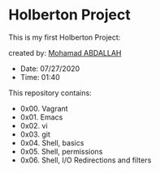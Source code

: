 # Holberton Project

This is my first Holberton Project:

created by: [Mohamad ABDALLAH](https://www.linkedin.com/in/m-abdallah/)

* Date: 07/27/2020
* Time: 01:40

This repository contains:
* 0x00. Vagrant
* 0x01. Emacs
* 0x02. vi
* 0x03. git
* 0x04. Shell, basics
* 0x05. Shell, permissions
* 0x06. Shell, I/O Redirections and filters